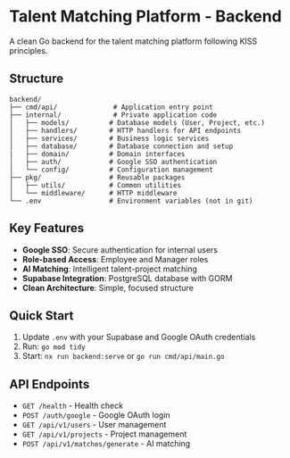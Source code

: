 # Talent Matching Platform - Backend

A clean Go backend for the talent matching platform following KISS principles.

## Structure

```
backend/
├── cmd/api/              # Application entry point
├── internal/             # Private application code
│   ├── models/          # Database models (User, Project, etc.)
│   ├── handlers/        # HTTP handlers for API endpoints
│   ├── services/        # Business logic services
│   ├── database/        # Database connection and setup
|   ├── domain/          # Domain interfaces
│   ├── auth/            # Google SSO authentication
│   └── config/          # Configuration management
├── pkg/                 # Reusable packages
│   ├── utils/           # Common utilities
│   └── middleware/      # HTTP middleware
└── .env                 # Environment variables (not in git)
```

## Key Features

- **Google SSO**: Secure authentication for internal users
- **Role-based Access**: Employee and Manager roles
- **AI Matching**: Intelligent talent-project matching
- **Supabase Integration**: PostgreSQL database with GORM
- **Clean Architecture**: Simple, focused structure

## Quick Start

1. Update `.env` with your Supabase and Google OAuth credentials
2. Run: `go mod tidy`
3. Start: `nx run backend:serve` or `go run cmd/api/main.go`

## API Endpoints

- `GET /health` - Health check
- `POST /auth/google` - Google OAuth login
- `GET /api/v1/users` - User management
- `GET /api/v1/projects` - Project management
- `POST /api/v1/matches/generate` - AI matching
